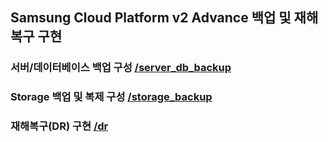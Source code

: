 ## Samsung Cloud Platform v2 Advance 백업 및 재해복구 구현

### 서버/데이터베이스 백업 구성 [/server_db_backup](./server_db_backup)

### Storage 백업 및 복제 구성 [/storage_backup](./storage_backup)

### 재해복구(DR) 구현 [/dr](./dr)
